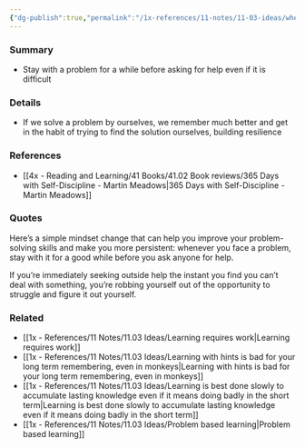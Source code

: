 ```yaml
---
{"dg-publish":true,"permalink":"/1x-references/11-notes/11-03-ideas/when-you-face-a-problem-struggle-with-it-for-as-long-as-possible-before-asking-for-help/","title":"When you face a problem, struggle with it for as long as possible before asking for help","created":"2024-02-15T11:53:23.499+03:00","updated":"2024-02-15T11:57:56.975+03:00"}
---
```



### Summary
- Stay with a problem for a while before asking for help even if it is difficult

### Details
- If we solve a problem by ourselves, we remember much better and get in the habit of trying to find the solution ourselves, building resilience

### References
- [[4x - Reading and Learning/41 Books/41.02 Book reviews/365 Days with Self-Discipline - Martin Meadows\|365 Days with Self-Discipline - Martin Meadows]]

### Quotes
Here’s a simple mindset change that can help you improve your problem-solving skills and make you more persistent: whenever you face a problem, stay with it for a good while before you ask anyone for help.

If you’re immediately seeking outside help the instant you find you can’t deal with something, you’re robbing yourself out of the opportunity to struggle and figure it out yourself.

### Related
- [[1x - References/11 Notes/11.03 Ideas/Learning requires work\|Learning requires work]]
- [[1x - References/11 Notes/11.03 Ideas/Learning with hints is bad for your long term remembering, even in monkeys\|Learning with hints is bad for your long term remembering, even in monkeys]]
- [[1x - References/11 Notes/11.03 Ideas/Learning is best done slowly to accumulate lasting knowledge even if it means doing badly in the short term\|Learning is best done slowly to accumulate lasting knowledge even if it means doing badly in the short term]]
- [[1x - References/11 Notes/11.03 Ideas/Problem based learning\|Problem based learning]]